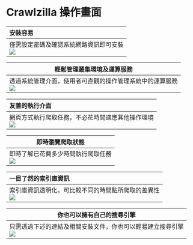 # Crawlzilla 操作畫面 #

| **安裝容易**  |
|:----------|
| 僅需設定密碼及確認系統網路資訊即可安裝<br> <img src='http://crawlzilla.googlecode.com/svn/tags/pics/wiki/index/1.png' /> </tbody></table>


<table><thead><th> <b>輕鬆管理叢集環境及運算服務</b> </th></thead><tbody>
<tr><td> 透過系統管理介面，使用者可直觀的操作管理系統中的運算服務<br> <img src='http://crawlzilla.googlecode.com/svn/tags/pics/wiki/index/2.png' /> </td></tr></tbody></table>


| **友善的執行介面** |
|:------------|
| 網頁方式執行爬取任務，不必花時間適應其他操作環境<br> <img src='http://crawlzilla.googlecode.com/svn/tags/pics/wiki/index/3.png' /> </tbody></table>

<table><thead><th> <b>即時瀏覽爬取狀態</b> </th></thead><tbody>
<tr><td> 即時了解已花費多少時間執行爬取任務<br> <img src='http://crawlzilla.googlecode.com/svn/tags/pics/wiki/index/4.png' /> </td></tr></tbody></table>

| **一目了然的索引庫資訊** |
|:---------------|
| 索引庫資訊透明化，可比較不同的時間點所爬取的差異性 <br> <img src='http://crawlzilla.googlecode.com/svn/tags/pics/wiki/index/5.png' /> </tbody></table>

<table><thead><th> <b>你也可以擁有自己的搜尋引擎</b> </th></thead><tbody>
<tr><td> 只需透過下述的連結及相關安裝文件，你也可以輕易建立搜尋引擎 <br> <img src='http://crawlzilla.googlecode.com/svn/tags/pics/wiki/index/6.png' /> </td></tr>